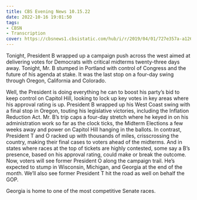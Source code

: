 ```yaml
---
title: CBS Evening News 10.15.22
date: 2022-10-16 19:01:50
tags:
- CBSN
- Transcription
cover: https://cbsnews1.cbsistatic.com/hub/i/r/2019/04/01/727e357a-a126-4138-a2c5-4d3222669d57/thumbnail/640x360/3ff2761028dc5c65cc4f07acd54bcd5c/cbsn2-logo-1920x1080.jpg
---
```

Tonight, President B wrapped up a campaign push across the west aimed at delivering votes for Democrats with critical midterms twenty-three days away. Tonight, Mr. B stumped in Portland with control of Congress and the future of his agenda at stake. It was the last stop on a four-day swing through Oregon, California and Colorado. 

Well, the President is doing everything he can to boost his party’s bid to keep control on Capitol Hill, looking to lock up key votes in key areas where his approval rating is up. President B wrapped up his West Coast swing with a final stop in Oregon, touting his legislative victories, including the Inflation Reduction Act. Mr. B’s trip caps a four-day stretch where he keyed in on his administration work so far as the clock ticks, the Midterm Elections a few weeks away and power on Capitol Hill hanging in the ballots. In contrast, President T and O racked up with thousands of miles, crisscrossing the country, making their final cases to voters ahead of the midterms. And in states where races at the top of tickets are highly contested, some say a B’s presence, based on his approval rating, could make or break the outcome. Now, voters will see former President O along the campaign trail. He’s expected to stump in Wisconsin, Michigan, and Georgia at the end of the month. We’ll also see former President T hit the road as well on behalf the GOP.

Georgia is home to one of the most competitive Senate races. 
